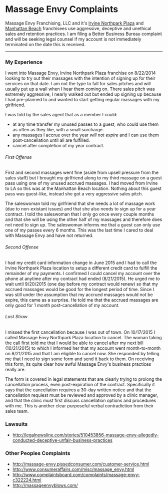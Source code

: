 # Massage Envy Complaints

Massage Envy Franchising, LLC and it's [Irvine Northpark Plaza](http://www.massageenvy.com/clinics/CA/Irvine-Northpark-Plaza-.aspx) and [Manhattan Beach](http://www.massageenvy.com/clinics/CA/Manhattan-Beach.aspx) franchisees use aggressive, deceptive and unethical sales and retention practices. I am filing a Better Business Bureau complaint and will be seeking legal counsel if my account is not immediately terminated on the date this is received.

-----------------------------------------------------------------------------------------------------------

### My Experience

I went into Massage Envy, Irvine Northpark Plaza franchise on 8/22/2014 looking to try out their massages with the intention of signing up for their services on that date. I am not the type to fall for sales pitches and will usually put up a wall when I hear them coming on. There sales pitch was extremely aggressive, I nearly walked out but ended up signing up because I had pre-planned to and wanted to start getting regular massages with my girlfriend.

I was told by the sales agent that as a member I could:

* at any time transfer my unused passes to a guest, who could use them as often as they like, with a small surcharge.
* any massages I accrue over the year *will not expire* and I can use them post-cancellation until all are fulfilled.
* cancel after completion of my year contract.

###### First Offense

First and second massages went fine (aside from upsell pressure from the sales staff) but I brought my girlfriend along to my third massage on a guest pass using one of my unused accrued massages. I had moved from Irvine to LA so this was at the Manhattan Beach location. Nothing about this guest pass was guest-like, instead she got a very aggressive sales pitch.

The saleswoman told my girlfriend that she needs a lot of massage work (due to non-existant issues) and that she also needs to sign up for a year contract. I told the saleswoman that I only go once every couple months and that she will be using the other half of my massages and therefore does not need to sign up. The saleswoman informs me that a guest can only use one of my passes every 6 months.  This was the last time I cared to deal with Massage Envy and have not returned.

###### Second Offense

I had my credit card information change in June 2015 and I had to call the Irvine Northpark Plaza location to setup a different credit card to fulfill the remainder of my payments. I confirmed I could cancel my account over the phone at anytime after my contract had ended (8/21/2015). He urged me to wait until 9/20/2015 (one day before my contract would renew) so that my accrued massages would be good for the longest period of time. Since I was still under the assumption that my accrued massages would not be expire, this came as a surprise. He told me that the accrued massages are only good for 1 month post-cancellation of my account.

###### Last Straw

I missed the first cancellation because I was out of town. On 10/17/2015 I called Massage Envy Northpark Plaza location to cancel. The woman taking the call first told me that I would be able to cancel after my next bill (10/21/2015) to which I informed her that my account went month-to-month on 8/21/2015 and that I am eligible to cancel now. She responded by telling me that I need to sign some form and send it back to them. On receiving this form, its quite clear how awful Massage Envy's business practices really are.

The form is covered in legal statements that are clearly trying to prolong the cancellation process, even post-expiration of the contract. Specifically it says that the cancellation requires a 30-day written notice and that the cancellation requiest must be reviewed and approved by a clinic manager, and that the clinic must first discuss cancellation options and procedures with me. This is another clear purposeful verbal contradiction from their sales team.


### Lawsuits

* http://legalnewsline.com/stories/510453856-massage-envy-allegedly-conducted-deceptive-unfair-business-practices

### Other Peoples Complaints

* http://massage-envy.pissedconsumer.com/customer-service.html
* http://www.consumeraffairs.com/misc/massage_envy.html
* http://www.complaintsboard.com/complaints/massage-envy-c322224.html
* http://massageenvyblows.com/